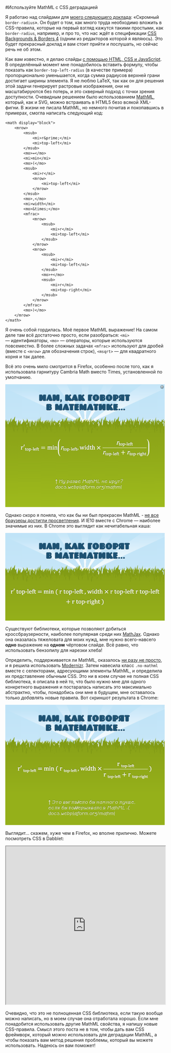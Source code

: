 #Используйте MathML с CSS деградацией

Я работаю над слайдами для [моего следующего доклада][1]: «Скромный `border-radius`».
Он будет о том, как много труда необходимо вложить в CSS-правила, которые
на первый взгляд кажутся такими простыми, как `border-radius`, например, и про то,
что нас ждёт в спецификации [CSS Backgrounds & Borders 4][2] (одним из
редакторов которой я являюсь). Это будет прекрасный доклад и вам стоит прийти и
послушать, но сейчас речь не об этом.

Как вам известно, я делаю слайды [с помощью HTML, CSS и JavaScript][3]. В
определённый момент мне понадобилось вставить формулу, чтобы показать как
`border-top-left-radius` (в качестве примера) пропорционально уменьшается, когда
сумма радиусов верхней грани достигает ширины элемента. Я не люблю LaTeX, так как
он для решения этой задачи генерирует растровые изображения, они не
масштабируются без потерь, и это скверный подход с точки зрения доступности.
Очевидным решением было использованием [MathML][4], который, как и SVG, можно
встраивать в HTML5 безо всякой XML-фигни. В жизни не писала MathML, но немного
почитав и покопавшись в примерах, смогла написать следующий код:

    <math display="block">
        <mrow>
            <msub>
                <mi>r&prime;</mi>
                <mi>top-left</mi>
            </msub>
            <mo>=</mo>
            <mi>min</mi>
            <mo>(</mo>
            <msub>
                <mi>r</mi>
                <mrow>
                    <mi>top-left</mi>
                </mrow>
            </msub>
            <mo>,</mo>
            <mi>width</mi>
            <mo>&times;</mo>
            <mfrac>
                <mrow>
                    <msub>
                        <mi>r</mi>
                        <mi>top-left</mi>
                    </msub>
                </mrow>
                <mrow>
                    <msub>
                        <mi>r</mi>
                        <mi>top-left</mi>
                    </msub>
                    <mo>+</mo>
                    <msub>
                        <mi>r</mi>
                        <mi>top-right</mi>
                    </msub>
                </mrow>
            </mfrac>
            <mo>)</mo>
        </mrow>
    </math>

Я очень собой гордилась. Моё первое MathML выражение! На самом деле там всё
достаточно просто, если разобраться: `<mi>` — идентификаторы, `<mo>` — операторы,
которые используются повсеместно. В более сложных задачах `<mfrac>` используют для
дробей (вместе с `<mrow>` для обозначения строк), `<msqrt>` — для квадратного
корня и так далее.

Всё это очень мило смотрится в Firefox, особенно после того, как я использовала
гарнитуру Cambria Math вместо Times, установленной по умолчанию.

![Иллюстрация][Слайд презентации в Firefox]

Однако скоро я поняла, что как бы ни был прекрасен MathML - [не все браузеры достигли просветления][5].
И IE10 вместе с Chrome — наиболее значимые из них. В Chrome это выглядит как
нечитабельная каша:

![Иллюстрация][Слайд презентации в Chrome]

Существуют библиотеки, которые позволяют добиться кроссбраузерности, наиболее
популярная среди них [MathJax][6]. Однако она оказалась тяжеловата для моих нужд,
мне нужно всего-навсего **одно** выражение на **одном** чёртовом слайде. Всё равно, что
использовать бензопилу для нарезки хлеба!

Определить, поддерживается ли MathML, оказалось [ни разу не просто][8], и я
решила использовать [Modernizr][7]. Затем навесила класс `.no-mathml` вместе
с селекторами, адресующими элементы MathML, и определила их представление
обычным CSS. Это ни в коем случае не полная CSS библиотека, я описала в ней то,
что было нужно мне для одного конкретного выражения и постаралась написать это
максимально абстрактно, чтобы, понадобись они мне в будущем, мне оставалось
только *добавлять* новые правила. Вот скриншот результата в Chrome:

![Иллюстрация][Слайд презентации в Chrome c CSS деградацией]

Выглядит… скажем, хуже чем в Firefox, но вполне прилично. Можете посмотреть CSS в Dabblet:

<iframe src="http://dabblet.com/gist/5214646" height="500" width="100%"></iframe>

Очевидно, что это не полноценная CSS библиотека, если такую вообще можно
написать, но в моем случае она отработала хорошо. Если мне понадобится
использовать другие MathML свойства, я напишу новые CSS-правила. Смысл этого поста
не в том, чтобы дать вам CSS фреймворк, который можно использовать для
деградации MathML, а чтобы показать вам метод решения проблемы, который вы
можете использовать. Надеюсь он вам поможет!

[1]: http://lea.verou.me/speaking/
[2]: http://dev.w3.org/csswg/css4-background/
[3]: https://github.com/LeaVerou/CSSS
[4]: http://www.w3.org/TR/MathML/
[5]: http://docs.webplatform.org/wiki/mathml#Compatibility
[6]: http://www.mathjax.org/
[7]: http://modernizr.com/
[8]: https://github.com/Modernizr/Modernizr/blob/master/feature-detects/mathml.js

[Слайд презентации в Firefox]: img/mathml-firefox-ru.png?raw=true&amp;repo=use-mathml-today-with-css-fallback "Слайд презентации в Firefox"
[Слайд презентации в Chrome]: img/mathml-chrome-nocss-ru.png?raw=true&amp;repo=use-mathml-today-with-css-fallback "Слайд презентации в Chrome"
[Слайд презентации в Chrome c CSS деградацией]: img/mathml-chrome-withcss-ru.png?raw=true&amp;repo=use-mathml-today-with-css-fallback "Слайд презентации в Chrome c CSS деградацией"

